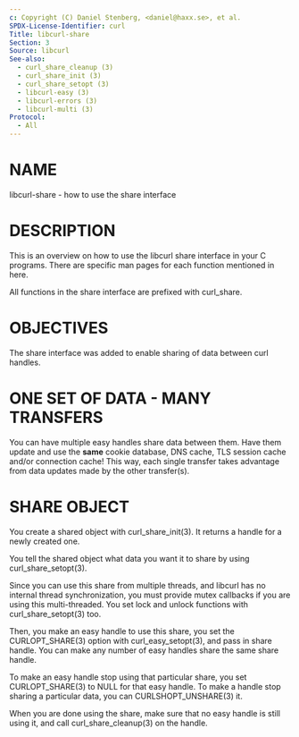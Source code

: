 ```yaml
---
c: Copyright (C) Daniel Stenberg, <daniel@haxx.se>, et al.
SPDX-License-Identifier: curl
Title: libcurl-share
Section: 3
Source: libcurl
See-also:
  - curl_share_cleanup (3)
  - curl_share_init (3)
  - curl_share_setopt (3)
  - libcurl-easy (3)
  - libcurl-errors (3)
  - libcurl-multi (3)
Protocol:
  - All
---
```


# NAME

libcurl-share - how to use the share interface

# DESCRIPTION

This is an overview on how to use the libcurl share interface in your C
programs. There are specific man pages for each function mentioned in
here.

All functions in the share interface are prefixed with curl_share.

# OBJECTIVES

The share interface was added to enable sharing of data between curl handles.

# ONE SET OF DATA - MANY TRANSFERS

You can have multiple easy handles share data between them. Have them update
and use the **same** cookie database, DNS cache, TLS session cache and/or
connection cache! This way, each single transfer takes advantage from data
updates made by the other transfer(s).

# SHARE OBJECT

You create a shared object with curl_share_init(3). It returns a handle
for a newly created one.

You tell the shared object what data you want it to share by using
curl_share_setopt(3).

Since you can use this share from multiple threads, and libcurl has no
internal thread synchronization, you must provide mutex callbacks if you are
using this multi-threaded. You set lock and unlock functions with
curl_share_setopt(3) too.

Then, you make an easy handle to use this share, you set the
CURLOPT_SHARE(3) option with curl_easy_setopt(3), and pass in
share handle. You can make any number of easy handles share the same share
handle.

To make an easy handle stop using that particular share, you set
CURLOPT_SHARE(3) to NULL for that easy handle. To make a handle stop
sharing a particular data, you can CURLSHOPT_UNSHARE(3) it.

When you are done using the share, make sure that no easy handle is still using
it, and call curl_share_cleanup(3) on the handle.
